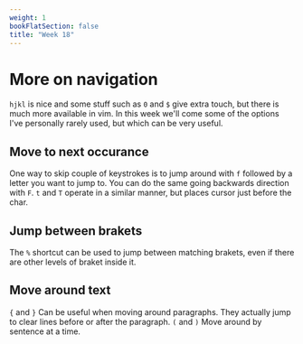 ```yaml
---
weight: 1
bookFlatSection: false
title: "Week 18"
---
```


# More on navigation
`hjkl` is nice and some stuff such as `0` and `$` give extra touch, but there is much more available in vim.
In this week we'll come some of the options I've personally rarely used, but which can be very useful.

## Move to next occurance
One way to skip couple of keystrokes is to jump around with `f` followed by a letter you want to jump to.
You can do the same going backwards direction with `F`.
`t` and `T` operate in a similar manner, but places cursor just before the char.

## Jump between brakets
The `%` shortcut can be used to jump between matching brakets, even if there are other levels of braket inside it.

## Move around text
`{` and `}` Can be useful when moving around paragraphs.
They actually jump to clear lines before or after the paragraph.
`(` and `)` Move around by sentence at a time. 
